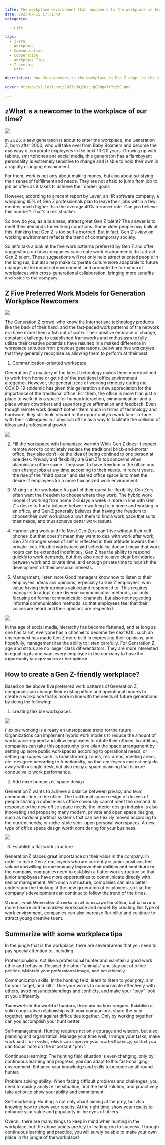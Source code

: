 ```yaml
---
title: The workplace environment that newcomers to the workplace in Era Z care most about.
date: 2023-07-15 17:31:48
categories:

  - Life
  
tags: 
  - Z-era
  - Workplace
  - Communication
  - Cooperation
  - Workplace Tips
  - Traveling
  - Life
  
description: How do newcomers to the workplace in Era Z adapt to the trends of the times, and what are their requirements for the work environment?

cover: https://s2.loli.net/2023/08/20/LjgG9OpalWPizSC.png

---
```



## zWhat is a newcomer to the workplace of our time?

![](https://s2.loli.net/2023/08/20/lrDZnMCw6zmRH85.png)

In 2023, a new generation is about to enter the workplace, the Generation Z, born after 2000, who will take over from Baby Boomers and become the mainstay of corporate employees in the next 10-20 years. Growing up with tablets, smartphones and social media, this generation has a flamboyant personality, is extremely sensitive to change and is able to hold their own in a rapidly changing environment.

For them, work is not only about making money, but also about satisfying their sense of fulfillment and needs. They are not afraid to jump from job to job as often as it takes to achieve their career goals.

However, according to a recent report by Lever, an HR software company, a whopping 65% of Gen Z professionals plan to leave their jobs within a few months, much higher than the average 40% turnover rate. Can you believe this number? That's a real shocker.

So how do you, as a business, attract great Gen Z talent? The answer is to meet their demands for working conditions. Some older people may balk at this, thinking that Gen Z is too self-absorbed. But in fact, Gen Z's view on working environment reflects the trend of contemporary society.

So let's take a look at the five work patterns preferred by Gen Z and offer suggestions on how companies can create work environments that attract Gen Z talent. These suggestions will not only help attract talented people in the long run, but also help make corporate culture more adaptable to future changes in the industrial environment, and promote the formation of workplaces with cross-generational collaboration, bringing more benefits and value to the company.
 
## Z Five Preferred Work Models for Generation Workplace Newcomers

![](https://s2.loli.net/2023/08/20/LjgG9OpalWPizSC.png)

The Generation Z crowd, who know the Internet and technology products like the back of their hand, and the fast-paced work patterns of the network era have made them a fish out of water. Their positive embrace of change, constant challenge to established frameworks and enthusiasm to fully utilize their creative potentials have resulted in a marked difference in workplace attitudes from previous generations. Below are five workstyles that they generally recognize as allowing them to perform at their best.

1. Communication-oriented workspace

Generation Z's mastery of the latest technology makes them more inclined to work from home or get rid of the traditional office environment altogether. However, the general trend of working remotely during the COVID-19 epidemic has given this generation a new appreciation for the importance of the traditional office. For them, the office is more than just a place to work; it is a space for human interaction, communication, and a place where coworkers and superiors give affirmation and feedback. Even though remote work doesn't bother them much in terms of technology and hardware, they still look forward to the opportunity to work face-to-face with their colleagues in a physical office as a way to facilitate the collision of ideas and professional growth.

![](https://s2.loli.net/2023/08/20/tzMXnyC6bSxGYrm.png)

2. Fill the workspace with humanized warmth
While Gen Z doesn't expect remote work to completely replace the traditional brick-and-mortar office, they also don't like the idea of being confined to one person at one desk. Privacy and flexibility are Gen Z's top concerns when planning an office space. They want to have freedom in the office and can change jobs at any time according to their needs. In recent years, the rise of the "third space" and shared office space is to meet the desire of employees for a more humanized work environment.

3. Mixing up the workplace
As part of their quest for flexibility, Gen Zers often want the freedom to choose where they work. The hybrid work model of working from home 2-3 days a week is more in line with Gen Z's desire to find a balance between working from home and working in an office, and Gen Z generally believes that having the freedom to choose their own workplace allows them to find a work pace that suits their needs, and thus achieve better work results.

4. Harmonizing work and life
Most Gen Zers can't live without their cell phones, but that doesn't mean they want to deal with work after work; Gen Z's stronger sense of self is reflected in their attitude towards their private lives. Flexible workspace and scheduling doesn't mean that work hours can be extended indefinitely; Gen Z has the ability to respond quickly to work demands, but they also need to have clear boundaries between work and private time, and enough private time to nourish the development of their personal interests.

5. Management, listen more
Good managers know how to listen to their employees' ideas and opinions, especially to Gen Z employees, who value having their opinions valued and responded to. This requires managers to adopt more diverse communication methods, not only focusing on formal communication channels, but also not neglecting informal communication methods, so that employees feel that their voices are heard and their opinions are respected.

![](https://s2.loli.net/2023/08/20/MefoO3vClQyBALS.png)

In the age of social media, hierarchy has become flattened, and as long as one has talent, everyone has a channel to become the next KOL. such an environment has made Gen Z more bold in expressing their opinions, and hopefully, management has the ability to listen carefully. For Generation Z, age and status are no longer class differentiators. They are more interested in equal rights and want every employee in the company to have the opportunity to express his or her opinion.

## How to create a Gen Z-friendly workplace?

Based on the above five preferred work patterns of Generation Z, companies can change their existing office and operational models to create a workplace that is more in line with the needs of future generations by doing the following:

1. creating flexible workspaces

![](https://s2.loli.net/2023/08/20/n1f6wJ5GTtWxpMy.png)

Flexible working is already an unstoppable trend for the future. Organizations can implement hybrid work models to reduce the amount of workspace required and allow employees to rotate their offices. In addition, companies can take this opportunity to re-plan the space arrangement by setting up more public workspaces according to operational needs, or setting up spaces such as brainstorming zones, rest areas, meeting areas, etc. designed according to functionality, so that employees can not only do away with a single desk, but also enjoy a space planning that is more conducive to work performance.

2. Add more humanized space design

Generation Z wants to achieve a balance between privacy and team communication in the office. The traditional space design of dozens of people sharing a cubicle-less office obviously cannot meet the demand. In response to the new office space needs, the interior design industry is also innovating and proposing many modern, private and open space designs, such as modular partition systems that can be flexibly moved according to the current needs, or niche-style semi-open personal workspaces. A new type of office space design worth considering for your business.

![](https://s2.loli.net/2023/08/20/SoA2pBldb1YUQFc.png)

3. Establish a flat work structure

Generation Z places great importance on their value in the company. In order to make Gen Z employees who are currently in junior positions feel valued and willing to continuously improve their abilities and contribute to the company, companies need to establish a flatter work structure so that junior employees have more opportunities to communicate directly with senior management. With such a structure, companies can also better understand the thinking of the new generation of employees, so that the company's development can continue to follow the trend of the times.

Overall, what Generation Z seeks is not to escape the office, but to have a more flexible and humanized workspace and model. By creating this type of work environment, companies can also increase flexibility and continue to attract young creative talent.

## Summarize with some workplace tips

In the jungle that is the workplace, there are several areas that you need to pay special attention to, including:

Professionalism: Act like a professional hunter and maintain a good work ethic and behavior. Respect the other "animals" and stay out of office politics. Maintain your professional image, and act ethically.

Communication skills: In the hunting field, learn to listen to your prey, aim for your target, and kill it. Use your words to communicate effectively with others, avoid misunderstandings and conflicts, and make your "prey" look at you differently.

Teamwork: In the world of hunters, there are no lone rangers. Establish a solid cooperative relationship with your companions, share the prey together, and fight against difficulties together. Only by working together can you accomplish your hunt better.

Self-management: Hunting requires not only courage and wisdom, but also planning and organization. Manage your time well, arrange your tasks, make work and life in order, which can improve your work efficiency, so that you can focus more on the important "prey".

Continuous learning: The hunting field situation is ever-changing, only by continuous learning and progress, you can adapt to this fast-changing environment. Enhance your knowledge and skills to become an all-round hunter.

Problem solving ability: When facing difficult problems and challenges, you need to quickly analyze the situation, find the best solution, and proactively take action to show your ability and commitment.

Self-marketing: Hunting is not only about aiming at the prey, but also knowing how to show your results. At the right time, show your results to enhance your value and popularity in the eyes of others.

Overall, there are many things to keep in mind when hunting in the workplace, but the above points are key to leading you to success. Through continuous learning and practice, you will surely be able to make your own place in the jungle of the workplace!






